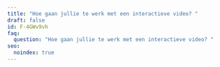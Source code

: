 ```yaml
---
title: "Hoe gaan jullie te werk met een interactieve video? "
draft: false
id: F-4GWv9vh
faq:
  question: "Hoe gaan jullie te werk met een interactieve video? "
seo:
  noindex: true
---
```

